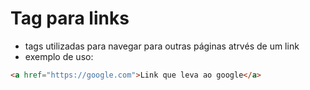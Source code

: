 # Tag para links
- tags utilizadas para navegar para outras páginas atrvés de um link
- exemplo de uso:
~~~html
<a href="https://google.com">Link que leva ao google</a> 
~~~
